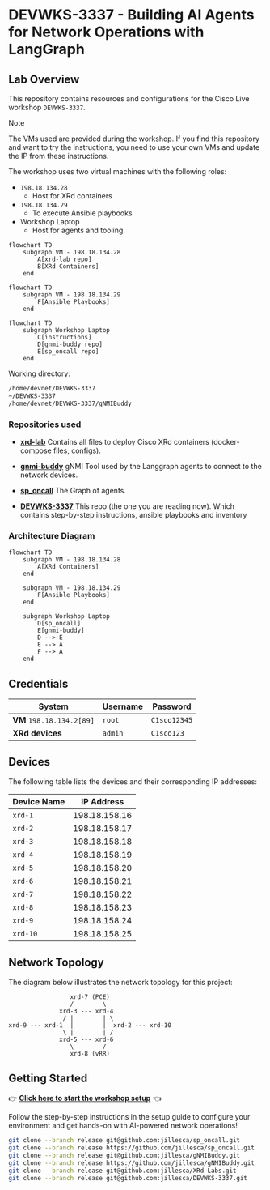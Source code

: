 # DEVWKS-3337 - Building AI Agents for Network Operations with LangGraph

## Lab Overview

This repository contains resources and configurations for the Cisco Live workshop `DEVWKS-3337`.

> [!NOTE]  
> The VMs used are provided during the workshop. If you find this repository and want to try the instructions, you need to use your own VMs and update the IP from these instructions.

The workshop uses two virtual machines with the following roles:

- `198.18.134.28`
  - Host for XRd containers
- `198.18.134.29`
  - To execute Ansible playbooks
- Workshop Laptop
  - Host for agents and tooling.

```mermaid
flowchart TD
    subgraph VM - 198.18.134.28
        A[xrd-lab repo]
        B[XRd Containers]
    end
```

```mermaid
flowchart TD
    subgraph VM - 198.18.134.29
        F[Ansible Playbooks]
    end
```

```mermaid
flowchart TD
    subgraph Workshop Laptop
        C[instructions]
        D[gnmi-buddy repo]
        E[sp_oncall repo]
    end
```

Working directory:

```bash
/home/devnet/DEVWKS-3337
~/DEVWKS-3337
/home/devnet/DEVWKS-3337/gNMIBuddy
```

### Repositories used

- **[xrd-lab](https://github.com/jillesca/XRd-Labs)** Contains all files to deploy Cisco XRd containers (docker-compose files, configs).

- **[gnmi-buddy](https://github.com/jillesca/gNMIBuddy)** gNMI Tool used by the Langgraph agents to connect to the network devices.

- **[sp_oncall](https://github.com/jillesca/sp_oncall)** The Graph of agents.

- **[DEVWKS-3337](https://github.com/jillesca/DEVWKS-3337)** This repo (the one you are reading now). Which contains step-by-step instructions, ansible playbooks and inventory

### Architecture Diagram

```mermaid
flowchart TD
    subgraph VM - 198.18.134.28
        A[XRd Containers]
    end

    subgraph VM - 198.18.134.29
        F[Ansible Playbooks]
    end

    subgraph Workshop Laptop
        D[sp_oncall]
        E[gnmi-buddy]
        D --> E
        E --> A
        F --> A
    end
```

## Credentials

| **System**                | **Username** | **Password** |
| ------------------------- | ------------ | ------------ |
| **VM** `198.18.134.2[89]` | `root`       | `C1sco12345` |
| **XRd devices**           | `admin`      | `C1sco123`   |

## Devices

The following table lists the devices and their corresponding IP addresses:

| **Device Name** | **IP Address** |
| --------------- | -------------- |
| `xrd-1`         | 198.18.158.16  |
| `xrd-2`         | 198.18.158.17  |
| `xrd-3`         | 198.18.158.18  |
| `xrd-4`         | 198.18.158.19  |
| `xrd-5`         | 198.18.158.20  |
| `xrd-6`         | 198.18.158.21  |
| `xrd-7`         | 198.18.158.22  |
| `xrd-8`         | 198.18.158.23  |
| `xrd-9`         | 198.18.158.24  |
| `xrd-10`        | 198.18.158.25  |

## Network Topology

The diagram below illustrates the network topology for this project:

```plaintext
                 xrd-7 (PCE)
                 /        \
              xrd-3 --- xrd-4
               / |        | \
xrd-9 --- xrd-1  |        |  xrd-2 --- xrd-10
               \ |        | /
              xrd-5 --- xrd-6
                 \        /
                 xrd-8 (vRR)
```

## Getting Started

👉 **[Click here to start the workshop setup](SETUP.md)** 👈

Follow the step-by-step instructions in the setup guide to configure your environment and get hands-on with AI-powered network operations!

```bash
git clone --branch release git@github.com:jillesca/sp_oncall.git
git clone --branch release https://github.com/jillesca/sp_oncall.git
git clone --branch release git@github.com:jillesca/gNMIBuddy.git
git clone --branch release https://github.com/jillesca/gNMIBuddy.git
git clone --branch release git@github.com:jillesca/XRd-Labs.git
git clone --branch release git@github.com:jillesca/DEVWKS-3337.git
```
